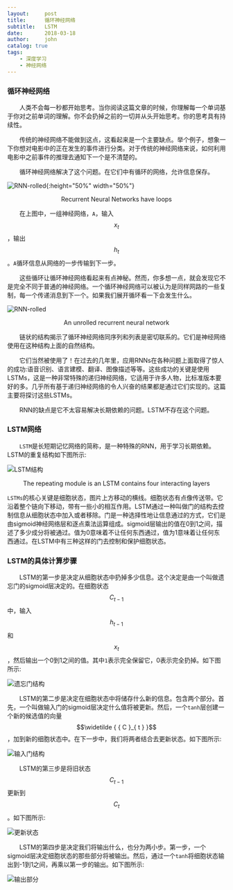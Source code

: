```yaml
---
layout:     post
title:      循环神经网络
subtitle:   LSTM
date:       2018-03-18
author:     john
catalog: true
tags:
    - 深度学习
    - 神经网络
---
```

### 循环神经网络
&emsp;&emsp;人类不会每一秒都开始思考。当你阅读这篇文章的时候，你理解每一个单词基于你对之前单词的理解。你不会扔掉之前的一切并从头开始思考。你的思考具有持续性。

&emsp;&emsp;传统的神经网络不能做到这点，这看起来是一个主要缺点。举个例子，想象一下你想对电影中的正在发生的事件进行分类。对于传统的神经网络来说，如何利用电影中之前事件的推理去通知下一个是不清楚的。

&emsp;&emsp;循环神经网络解决了这个问题。在它们中有循环的网络，允许信息保存。

![RNN-rolled](/blog/img/in_post/RNN-rolled.png){:height="50%" width="50%"}
<center>Recurrent Neural Networks have loops</center>

&emsp;&emsp;在上图中，一组神经网络，`A`，输入$${ x }_{ t }$$，输出$${ h }_{ t }$$。`A`循环信息从网络的一步传输到下一步。

&emsp;&emsp;这些循环让循环神经网络看起来有点神秘。然而，你多想一点，就会发现它不是完全不同于普通的神经网络。一个循环神经网络可以被认为是同样网路的一些复制，每一个传递消息到下一个。如果我们展开循环看一下会发生什么。

![RNN-rolled](/blog/img/in_post/RNN-unrolled.png)
<center>An unrolled recurrent neural network</center>

&emsp;&emsp;链状的结构揭示了循环神经网络同序列和列表是密切联系的。它们是神经网络使用在这种结构上面的自然结构。

&emsp;&emsp;它们当然被使用了！在过去的几年里，应用RNNs在各种问题上面取得了惊人的成功:语音识别、语言建模、翻译、图像描述等等。这些成功的关键是使用LSTMs，这是一种非常特殊的递归神经网络，它适用于许多人物，比标准版本要好的多。几乎所有基于递归神经网络的令人兴奋的结果都是通过它们实现的。这篇主要将探讨这些LSTMs。

&emsp;&emsp;RNN的缺点是它不太容易解决长期依赖的问题。LSTM不存在这个问题。

### LSTM网络
&emsp;&emsp;`LSTM`是长短期记忆网络的简称，是一种特殊的RNN，用于学习长期依赖。LSTM的重复结构如下图所示:

![LSTM结构](/blog/img/in_post/LSTM3-chain.png)
<center>The repeating module is an LSTM contains four interacting layers</center>

`LSTMs`的核心关键是细胞状态，图片上方移动的横线。细胞状态有点像传送带。它沿着整个链向下移动，带有一些小的相互作用。LSTM通过一种叫做门的结构去控制信息从细胞状态中加入或者移除。门是一种选择性地让信息通过的方式，它们是由sigmoid神经网络层和逐点乘法运算组成。sigmoid层输出的值在0到1之间，描述了多少成分将被通过。值为0意味着不让任何东西通过，值为1意味着让任何东西通过。在LSTM中有三种这样的门去控制和保护细胞状态。

### LSTM的具体计算步骤
&emsp;&emsp;LSTM的第一步是决定从细胞状态中扔掉多少信息。这个决定是由一个叫做遗忘门的sigmoid层决定的。在细胞状态$${ C }_{ t-1 }$$中，输入$${ h }_{ t-1 }$$和$${ x }_{ t }$$，然后输出一个0到1之间的值。其中`1`表示完全保留它，0表示完全扔掉。如下图所示:

![遗忘门结构](/blog/img/in_post/LSTM3-focus-f.png)

&emsp;&emsp;LSTM的第二步是决定在细胞状态中将储存什么新的信息。包含两个部分。首先，一个叫做输入门的sigmoid层决定什么值将被更新。然后，一个`tanh`层创建一个新的候选值的向量$$\widetilde { { C }_{ t } }$$，加到新的细胞状态中。在下一步中，我们将两者结合去更新状态。如下图所示:

![输入门结构](/blog/img/in_post/LSTM3-focus-i.png)

&emsp;&emsp;LSTM的第三步是将旧状态$${ C }_{ t-1 }$$更新到$${ { C }_{ t } }$$。如下图所示:

![更新状态](/blog/img/in_post/LSTM3-focus-C.png)

&emsp;&emsp;LSTM的第四步是决定我们将输出什么，也分为两小步。第一步，一个sigmoid层决定细胞状态的那些部分将被输出。然后，通过一个`tanh`将细胞状态输出到-1到1之间，再乘以第一步的输出。如下图所示:

![输出部分](/blog/img/in_post/LSTM3-focus-o.png)
